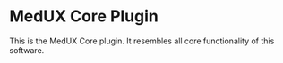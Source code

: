 # MedUX Core Plugin

This is the MedUX Core plugin. It resembles all core functionality of this software.
